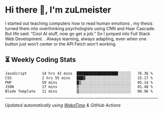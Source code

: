 # Hi there 👋, I'm zuLmeister

I started out teaching computers how to read human emotions , my thesis turned them into overthinking psychologists using CNN and Haar Cascade.
But life said: “Cool AI stuff, now go get a job.” So I jumped into Full Stack Web Development. .
Always learning, always adapting, even when one button just won’t center or the API Fetch won't working.

## ⏳ Weekly Coding Stats
<!--START_SECTION:waka-->

```txt
JavaScript       14 hrs 42 mins  ███████████████████░░░░░░   76.36 %
CSS              2 hrs 55 mins   ███▓░░░░░░░░░░░░░░░░░░░░░   15.17 %
PHP              59 mins         █▒░░░░░░░░░░░░░░░░░░░░░░░   05.14 %
JSON             17 mins         ▒░░░░░░░░░░░░░░░░░░░░░░░░   01.48 %
Blade Template   11 mins         ▒░░░░░░░░░░░░░░░░░░░░░░░░   00.96 %
```

<!--END_SECTION:waka-->

---
*Updated automatically using [WakaTime](https://wakatime.com/) & GitHub Actions*
